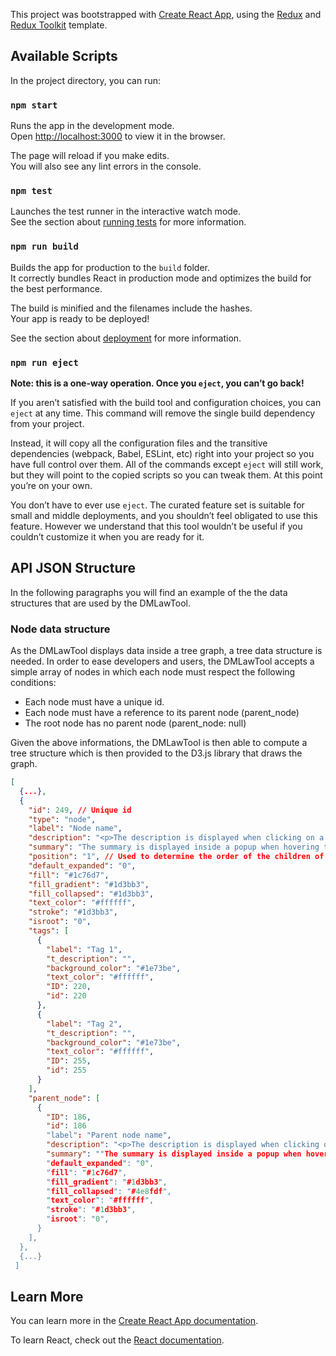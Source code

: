 This project was bootstrapped with [Create React App](https://github.com/facebook/create-react-app), using the [Redux](https://redux.js.org/) and [Redux Toolkit](https://redux-toolkit.js.org/) template.

## Available Scripts

In the project directory, you can run:

### `npm start`

Runs the app in the development mode.<br />
Open [http://localhost:3000](http://localhost:3000) to view it in the browser.

The page will reload if you make edits.<br />
You will also see any lint errors in the console.

### `npm test`

Launches the test runner in the interactive watch mode.<br />
See the section about [running tests](https://facebook.github.io/create-react-app/docs/running-tests) for more information.

### `npm run build`

Builds the app for production to the `build` folder.<br />
It correctly bundles React in production mode and optimizes the build for the best performance.

The build is minified and the filenames include the hashes.<br />
Your app is ready to be deployed!

See the section about [deployment](https://facebook.github.io/create-react-app/docs/deployment) for more information.

### `npm run eject`

**Note: this is a one-way operation. Once you `eject`, you can’t go back!**

If you aren’t satisfied with the build tool and configuration choices, you can `eject` at any time. This command will remove the single build dependency from your project.

Instead, it will copy all the configuration files and the transitive dependencies (webpack, Babel, ESLint, etc) right into your project so you have full control over them. All of the commands except `eject` will still work, but they will point to the copied scripts so you can tweak them. At this point you’re on your own.

You don’t have to ever use `eject`. The curated feature set is suitable for small and middle deployments, and you shouldn’t feel obligated to use this feature. However we understand that this tool wouldn’t be useful if you couldn’t customize it when you are ready for it.

## API JSON Structure

In the following paragraphs you will find an example of the the data structures that are used by the DMLawTool.

### Node data structure

As the DMLawTool displays data inside a tree graph, a tree data structure is needed.
In order to ease developers and users, the DMLawTool accepts a simple array of nodes in which each node must respect the following conditions:
- Each node must have a unique id.
- Each node must have a reference to its parent node (parent_node)
- The root node has no parent node (parent_node: null)

Given the above informations, the DMLawTool is then able to compute a tree structure which is then provided to the D3.js library that draws the graph.


```json
[
  {...},
  {
    "id": 249, // Unique id
    "type": "node",
    "label": "Node name",
    "description": "<p>The description is displayed when clicking on a node</p>",
    "summary": "The summary is displayed inside a popup when hovering the node",
    "position": "1", // Used to determine the order of the children of a node.
    "default_expanded": "0",
    "fill": "#1c76d7",
    "fill_gradient": "#1d3bb3",
    "fill_collapsed": "#1d3bb3",
    "text_color": "#ffffff",
    "stroke": "#1d3bb3",
    "isroot": "0",
    "tags": [
      {
        "label": "Tag 1",
        "t_description": "",
        "background_color": "#1e73be",
        "text_color": "#ffffff",
        "ID": 220,
        "id": 220
      },
      {
        "label": "Tag 2",
        "t_description": "",
        "background_color": "#1e73be",
        "text_color": "#ffffff",
        "ID": 255,
        "id": 255
      }
    ],
    "parent_node": [
      {
        "ID": 186,
        "id": 186
        "label": "Parent node name",
        "description": "<p>The description is displayed when clicking on a node</p>",
        "summary": ""The summary is displayed inside a popup when hovering the node",
        "default_expanded": "0",
        "fill": "#1c76d7",
        "fill_gradient": "#1d3bb3",
        "fill_collapsed": "#4e8fdf",
        "text_color": "#ffffff",
        "stroke": "#1d3bb3",
        "isroot": "0",
      }
    ],
  },
  {...}
 ]
```

## Learn More

You can learn more in the [Create React App documentation](https://facebook.github.io/create-react-app/docs/getting-started).

To learn React, check out the [React documentation](https://reactjs.org/).

